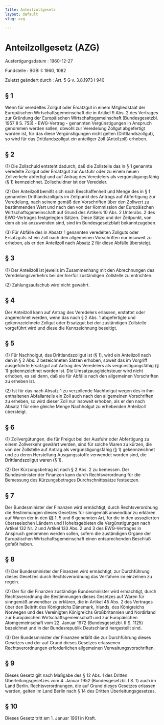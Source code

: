 ```yaml
---
Title: Anteilzollgesetz
layout: default
slug: azg

---
```


# Anteilzollgesetz (AZG)

Ausfertigungsdatum
:   1960-12-27

Fundstelle
:   BGBl I: 1960, 1082

Zuletzt geändert durch
:   Art. 5 G v. 3.8.1973 I 940


## § 1

Wenn für veredeltes Zollgut oder Ersatzgut in einem Mitgliedstaat der
Europäischen Wirtschaftsgemeinschaft die in Artikel 9 Abs. 2 des
Vertrages zur Gründung der Europäischen Wirtschaftsgemeinschaft
(Bundesgesetzbl. 1957 II S. 753) - EWG-Vertrag - genannten
Vergünstigungen in Anspruch genommen werden sollen, obwohl zur
Veredelung Zollgut abgefertigt worden ist, für das diese
Vergünstigungen nicht gelten (Drittlandszollgut), so wird für das
Drittlandszollgut ein anteiliger Zoll (Anteilzoll) erhoben.


## § 2

(1) Die Zollschuld entsteht dadurch, daß die Zollstelle das in § 1
genannte veredelte Zollgut oder Ersatzgut zur Ausfuhr oder zu einem
neuen Zollverkehr abfertigt und auf Antrag des Veredelers als
vergünstigungsfähig (§ 1) kennzeichnet. Zollschuldner ist der
Veredeler.

(2) Der Anteilzoll bemißt sich nach Beschaffenheit und Menge des in §
1 genannten Drittlandszollguts im Zeitpunkt des Antrags auf
Abfertigung zur Veredelung, nach seinem gemäß den Vorschriften über
den Zollwert zu bestimmenden Wert und nach den von der Kommission der
Europäischen Wirtschaftsgemeinschaft auf Grund des Artikels 10 Abs. 2
Unterabs. 2 des EWG-Vertrages festgelegten Sätzen. Diese Sätze und der
Zeitpunkt, von dem ab sie anzuwenden sind, sind im Bundesgesetzblatt
bekanntzugeben.

(3) Für Abfälle des in Absatz 1 genannten veredelten Zollguts oder
Ersatzguts ist ein Zoll nach den allgemeinen Vorschriften nur insoweit
zu erheben, als er den Anteilzoll nach Absatz 2 für diese Abfälle
übersteigt.


## § 3

(1) Der Anteilzoll ist jeweils im Zusammenhang mit den Abrechnungen
des Veredelungsverkehrs bei der hierfür zuständigen Zollstelle zu
entrichten.

(2) Zahlungsaufschub wird nicht gewährt.


## § 4

Der Anteilzoll kann auf Antrag des Veredelers erlassen, erstattet oder
angerechnet werden, wenn das nach § 2 Abs. 1 abgefertigte und
gekennzeichnete Zollgut oder Ersatzgut bei der zuständigen Zollstelle
vorgeführt wird und diese die Kennzeichnung beseitigt.


## § 5

(1) Für Nachholgut, das Drittlandszollgut ist (§ 1), wird ein
Anteilzoll nach den in § 2 Abs. 2 bezeichneten Sätzen erhoben, soweit
das im Vorgriff ausgeführte Ersatzgut auf Antrag des Veredelers als
vergünstigungsfähig (§ 1) gekennzeichnet worden ist. Die
Umsatzausgleichsteuer wird nicht erhoben, es sei denn, daß sie für
Abfälle nach den allgemeinen Vorschriften zu erheben ist.

(2) Ist für das nach Absatz 1 zu verzollende Nachholgut wegen des in
ihm enthaltenen Abfallanteils ein Zoll auch nach den allgemeinen
Vorschriften zu erheben, so wird dieser Zoll nur insoweit erhoben, als
er den nach Absatz 1 für eine gleiche Menge Nachholgut zu erhebenden
Anteilzoll übersteigt.


## § 6

(1) Zollvergütungen, die für Freigut bei der Ausfuhr oder Abfertigung
zu einem Zollverkehr gewährt werden, sind für solche Waren zu kürzen,
die von der Zollstelle auf Antrag als vergünstigungsfähig (§ 1)
gekennzeichnet und zu deren Herstellung Ausgangsstoffe verwendet
worden sind, die Drittlandszollgut waren (§ 1).

(2) Der Kürzungsbetrag ist nach § 2 Abs. 2 zu bemessen. Der
Bundesminister der Finanzen kann durch Rechtsverordnung für die
Bemessung des Kürzungsbetrages Durchschnittssätze festsetzen.


## § 7

Der Bundesminister der Finanzen wird ermächtigt, durch
Rechtsverordnung die Bestimmungen dieses Gesetzes für sinngemäß
anwendbar zu erklären auf Waren der in den §§ 1, 5 und 6 genannten
Art, für die in den assoziierten überseeischen Ländern und
Hoheitsgebieten die Vergünstigungen nach Artikel 132 Nr. 2 und Artikel
133 Abs. 2 und 3 des EWG-Vertrages in Anspruch genommen werden sollen,
sofern die zuständigen Organe der Europäischen Wirtschaftsgemeinschaft
einen entsprechenden Beschluß gefaßt haben.


## § 8

(1) Der Bundesminister der Finanzen wird ermächtigt, zur Durchführung
dieses Gesetzes durch Rechtsverordnung das Verfahren im einzelnen zu
regeln.

(2) Der für die Finanzen zuständige Bundesminister wird ermächtigt,
durch Rechtsverordnung die Bestimmungen dieses Gesetzes auf Waren für
sinngemäß anwendbar zu erklären, die in Artikel 45 Abs. 2 des
Vertrages über den Beitritt des Königreichs Dänemark, Irlands, des
Königreichs Norwegen und des Vereinigten Königreichs Großbritannien
und Nordirland zur Europäischen Wirtschaftsgemeinschaft und zur
Europäischen Atomgemeinschaft vom 22. Januar 1972 (Bundesgesetzbl. II
S. 1125) bezeichnet und in der Bundesrepublik Deutschland hergestellt
sind.

(3) Der Bundesminister der Finanzen erläßt die zur Durchführung dieses
Gesetzes und der auf Grund dieses Gesetzes erlassenen
Rechtsverordnungen erforderlichen allgemeinen Verwaltungsvorschriften.


## § 9

Dieses Gesetz gilt nach Maßgabe des § 12 Abs. 1 des Dritten
Überleitungsgesetzes vom 4. Januar 1952 (Bundesgesetzbl. I S. 1) auch
im Land Berlin. Rechtsverordnungen, die auf Grund dieses Gesetzes
erlassen werden, gelten im Land Berlin nach § 14 des Dritten
Überleitungsgesetzes.


## § 10

Dieses Gesetz tritt am 1. Januar 1961 in Kraft.

